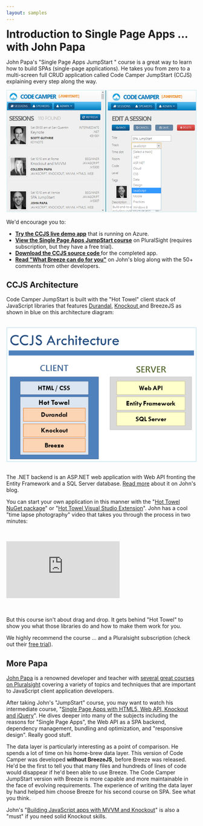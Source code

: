 ```yaml
---
layout: samples
---
```

<h1 style="margin: 8px 0px 12px;">Introduction to Single Page Apps ... with John Papa</h1>

<p>John Papa&#39;s &quot;Single Page Apps JumpStart &quot; course is a great way to learn how to build SPAs (single-page applications). He takes you from zero to a multi-screen full CRUD application called Code Camper JumpStart (CCJS) explaining every step along the way.</p>

<p><a href="http://papademo.azurewebsites.net/" target="_blank"><img alt="Code Camper JumpStart running" src="/images/samples/CodeCamperJumpstart.png" style="max-width: 100%; width: 674px;" /></a></p>

<p>We&#39;d encourage you to:</p>

<ul>
	<li><strong><a href="http://papademo.azurewebsites.net/" target="_blank">Try the&nbsp;CCJS live demo app</a></strong> that is running on Azure.</li>
	<li><strong><a href="http://pluralsight.com/training/courses/TableOfContents?courseName=single-page-apps-jumpstart" target="_blank">View the Single Page Apps JumpStart course</a></strong> on PluralSight (requires subscription, but they&nbsp;have a free trial).</li>
	<li><strong><a href="https://github.com/johnpapa/PluralsightSpaJumpStartFinal/archive/master.zip">Download the CCJS source code </a></strong> for the completed app.</li>
	<li><strong><a href="http://www.johnpapa.net/spajs04/" target="_blank">Read &quot;What Breeze can do for you&quot;</a></strong> on John&#39;s blog along with the 50+ comments from other developers.</li>
</ul>

<h2>CCJS Architecture</h2>

<p>Code Camper JumpStart is built with the &quot;Hot Towel&quot; client stack of JavaScript libraries that features <a href="http://durandaljs.com/" target="_blank">Durandal</a>, <a href="http://knockoutjs.com/" target="_blank">Knockout </a>and BreezeJS as shown in blue on this architecture diagram:<br />
&nbsp;</p>

<p><img alt="CCJS Architecture" src="/images/samples/CCJS-architecture.png" style="display: block; max-width: 100%;" /></p>

<p><br />
The .NET backend is an ASP.NET web application with Web API fronting the Entity Framework and a SQL Server database. <a href="http://www.johnpapa.net/spajs01/" target="_blank">Read more</a> about it on John&#39;s blog.</p>

<p>You can start your own application in this manner with the &quot;<a href="http://nuget.org/packages/HotTowel/" target="_blank">Hot Towel NuGet package</a>&quot; or &quot;<a href="http://www.asp.net/single-page-application/overview/templates/hottowel-template" target="_blank">Hot Towel Visual Studio Extension</a>&quot;. John has a cool &quot;time lapse photography&quot; video that takes you through the process in two minutes:</p>

<p>&nbsp;</p>

<div class="embed-container"><iframe allowfullscreen="" frameborder="0" src="http://www.youtube.com/embed/F7tL54wnIIM?feature=player_embedded"></iframe></div>

<p>&nbsp;</p>

<p>But this course isn&#39;t about drag and drop. It gets behind &quot;Hot Towel&quot; to show you what those libraries do and how to make them work for you.</p>

<p>We highly recommend the course ... and a Pluralsight subscription (check out their <a href="https://pluralsight.com/training/Subscribe/Step1?isTrial=True" target="_blank">free trial</a>).</p>

<h2>More Papa</h2>

<p><a href="http://www.johnpapa.net" target="_blank">John Papa</a> is a renowned developer and teacher with <a href="http://www.pluralsight.com/training/Courses/Find?highlight=true&amp;searchTerm=%22John+Papa%22" target="_blank">several great courses on Pluralsight</a> covering a variety of topics and techniques that are important to JavaScript client application developers.</p>

<p>After taking John&#39;s &quot;JumpStart&quot; course, you may want to watch his intermediate course, &quot;<a href="http://pluralsight.com/training/courses/TableOfContents?courseName=spa" target="_blank">Single Page Apps with HTML5, Web API, Knockout and jQuery</a>&quot;. He dives deeper into many of the subjects including the reasons for &quot;Single Page Apps&quot;, the Web API as a SPA backend, dependency management, bundling and optimization, and &quot;responsive design&quot;. Really good stuff.</p>

<p>The data layer is particularly interesting as a point of comparison. He spends a lot of time on his home-brew data layer. This version of Code Camper was developed <strong>without BreezeJS</strong>, before Breeze was released. He&#39;d be the first to tell you that many files and hundreds of lines of code would disappear if he&#39;d been able to use Breeze. The Code Camper JumpStart version with Breeze is more capable and more maintainable in the face of evolving requirements. The experience of writing the data layer by hand helped him choose Breeze for his second course on SPA. See what you think.</p>

<p>John&#39;s &quot;<a href="http://pluralsight.com/training/courses/TableOfContents?courseName=knockout-mvvm" target="_blank">Building JavaScript apps with MVVM and Knockout</a>&quot; is also a &quot;must&quot; if you need solid Knockout skills.</p>

<p>&nbsp;</p>
